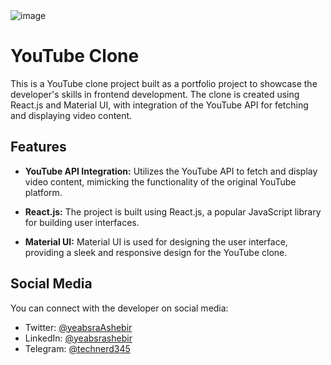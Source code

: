 <img src="https://i.ibb.co/BCcQF3d/image.png" alt="image" border="0" >

# YouTube Clone

This is a YouTube clone project built as a portfolio project to showcase the developer's skills in frontend development. The clone is created using React.js and Material UI, with integration of the YouTube API for fetching and displaying video content.

## Features

- **YouTube API Integration:** Utilizes the YouTube API to fetch and display video content, mimicking the functionality of the original YouTube platform.
  
- **React.js:** The project is built using React.js, a popular JavaScript library for building user interfaces.
  
- **Material UI:** Material UI is used for designing the user interface, providing a sleek and responsive design for the YouTube clone.
  

## Social Media

You can connect with the developer on social media:

- Twitter: [@yeabsraAshebir](https://twitter.com/yeabsraAshebir)
- LinkedIn: [@yeabsrashebir](https://linkedin.com/in/yeabsrashebir)
- Telegram: [@technerd345](https://t.me/technerd345)


